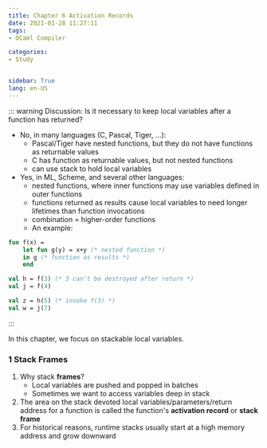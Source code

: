 ```yaml
---
title: Chapter 6 Activation Records
date: 2021-01-28 11:27:11
tags: 
- OCaml Compiler

categories: 
- Study


sidebar: True
lang: en-US
---
```



<!--more-->


::: warning Discussion: Is it necessary to keep local variables after a function has returned?

- No, in many languages (C, Pascal, Tiger, ...):
  - Pascal/Tiger have nested functions, but they do not have functions as returnable values
  - C has function as returnable values, but not nested functions
  - can use stack to hold local variables
- Yes, in ML, Scheme, and several other languages:
  - nested functions, where inner functions may use variables defined in outer functions
  - functions returned as results cause local variables to need longer lifetimes than function invocations
  - combination = higher-order functions
  - An example:

```SML
fun f(x) = 
    let fun g(y) = x+y (* nested function *)
    in g (* function as results *)
    end

val h = f(3) (* 3 can't be destroyed after return *)
val j = f(4)

val z = h(5) (* invoke f(3) *)
val w = j(7)
```
:::

In this chapter, we focus on stackable local variables.

### 1 Stack Frames

1. Why stack **frames**?
   - Local variables are pushed and popped in batches
   - Sometimes we want to access variables deep in stack
2. The area on the stack devoted local variables/parameters/return address for a function is called the function's **activation record** or **stack frame**
3. For historical reasons, runtime stacks usually start at a high memory address and grow downward

